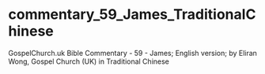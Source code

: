 # commentary_59_James_TraditionalChinese
GospelChurch.uk Bible Commentary - 59 - James; English version; by Eliran Wong, Gospel Church (UK) in Traditional Chinese
